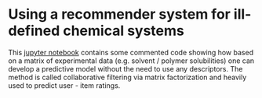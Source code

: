 # Using a recommender system for ill-defined chemical systems

This [jupyter notebook](https://drive.google.com/file/d/1LjgU62N9bY_E0OhgFLW-T41JbOLbx708/view?usp=sharing) contains some commented code
showing how based on a matrix of experimental data (e.g. solvent / polymer solubilities) one can develop a predictive model without the need
to use any descriptors. The method is called collaborative filtering via matrix factorization and heavily used to predict user - item ratings.
